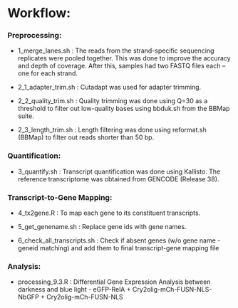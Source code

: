 # Workflow:

### Preprocessing: 

- 1_merge_lanes.sh : The reads from the strand-specific sequencing replicates were pooled together. This was done to improve the accuracy and depth of coverage. After this, samples had two FASTQ files each – one for each strand.

- 2_1_adapter_trim.sh : Cutadapt was used for adapter trimming.

- 2_2_quality_trim.sh : Quality trimming was done using Q=30 as a threshold to filter out low-quality bases using bbduk.sh from the BBMap suite.

- 2_3_length_trim.sh : Length filtering was done using reformat.sh (BBMap) to filter out reads shorter than 50 bp.

### Quantification:

- 3_quantify.sh : Transcript quantification was done using Kallisto. The reference transcriptome was obtained from GENCODE (Release 38).

### Transcript-to-Gene Mapping:

- 4_tx2gene.R : To map each gene to its constituent transcripts.

- 5_get_genename.sh : Replace gene ids with gene names.

- 6_check_all_transcripts.sh : Check if absent genes (w/o gene name - geneid matching) and add them to final transcript-gene mapping file

### Analysis:

- processing_9.3.R : Differential Gene Expression Analysis between darkness and blue light - eGFP-RelA + Cry2olig-mCh-FUSN-NLS-NbGFP + Cry2olig-mCh-FUSN-NLS